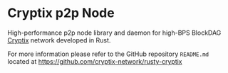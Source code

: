 # Cryptix p2p Node

High-performance p2p node library and daemon for high-BPS BlockDAG [Cryptix](https://cryptix.org) network developed in Rust.

For more information please refer to the GitHub repository `README.md` located at https://github.com/cryptix-network/rusty-cryptix
